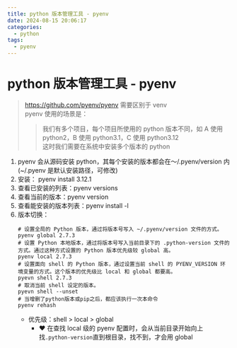 ```yaml
---
title: python 版本管理工具 - pyenv
date: 2024-08-15 20:06:17
categories:
  - python
tags:
  - pyenv
---
```


# python 版本管理工具 - pyenv

> https://github.com/pyenv/pyenv
> 需要区别于 venv <br>
> pyenv 使用的场景是： <br>
>
> > 我们有多个项目，每个项目所使用的 python 版本不同，如 A 使用 python2，B 使用 python3.1，C 使用 python3.12 <br>
> > 这时我们需要在系统中安装多个版本的 python <br>

1. pyenv 会从源码安装 python，其每个安装的版本都会在～/.pyenv/version 内 (~/.pyenv 是默认安装路径，可修改)
2. 安装： pyenv install 3.12.1
3. 查看已安装的列表：pyenv versions
4. 查看当前的版本：pyenv version
5. 查看能安装的版本列表：pyenv install -l
6. 版本切换：
   ```
   # 设置全局的 Python 版本，通过将版本号写入 ~/.pyenv/version 文件的方式。
   pyenv global 2.7.3
   # 设置 Python 本地版本，通过将版本号写入当前目录下的 .python-version 文件的方式。通过这种方式设置的 Python 版本优先级较 global 高。
   pyenv local 2.7.3
   # 设置面向 shell 的 Python 版本，通过设置当前 shell 的 PYENV_VERSION 环境变量的方式。这个版本的优先级比 local 和 global 都要高。
   pyevn shell 2.7.3
   # 取消当前 shell 设定的版本。
   pyevn shell --unset
   # 当增删了python版本或pip之后，都应该执行一次本命令
   pyenv rehash
   ```
   - 优先级：shell > local > global
     - ❤️ 在查找 local 级的 pyenv 配置时，会从当前目录开始向上找`.python-version`直到根目录，找不到，才会用 global
